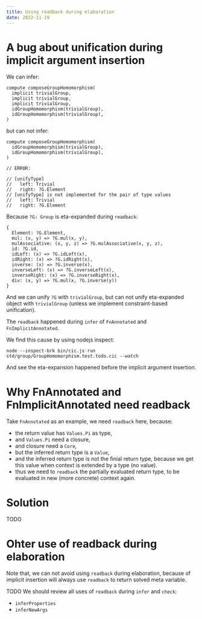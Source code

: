 ```yaml
---
title: Using readback during elaboration
date: 2022-11-19
---
```


# A bug about unification during implicit argument insertion

We can infer:

```cicada
compute composeGroupHomomorphism(
  implicit trivialGroup,
  implicit trivialGroup,
  implicit trivialGroup,
  idGroupHomomorphism(trivialGroup),
  idGroupHomomorphism(trivialGroup),
)
```

but can not infer:

```cicada
compute composeGroupHomomorphism(
  idGroupHomomorphism(trivialGroup),
  idGroupHomomorphism(trivialGroup),
)

// ERROR:

// [unifyType]
//   left: Trivial
//   right: ?G.Element
// [unifyType] is not implemented for the pair of type values
//   left: Trivial
//   right: ?G.Element
```

Because `?G: Group` is eta-expanded during `readback`:

```cicada
{
  Element: ?G.Element,
  mul: (x, y) => ?G.mul(x, y),
  mulAssociative: (x, y, z) => ?G.mulAssociative(x, y, z),
  id: ?G.id,
  idLeft: (x) => ?G.idLeft(x),
  idRight: (x) => ?G.idRight(x),
  inverse: (x) => ?G.inverse(x),
  inverseLeft: (x) => ?G.inverseLeft(x),
  inverseRight: (x) => ?G.inverseRight(x),
  div: (x, y) => ?G.mul(x, ?G.inverse(y))
}
```

And we can unify `?G` with `trivialGroup`,
but can not unify eta-expanded object with `trivialGroup`
(unless we implement constraint-based unification).

The `readback` happened during `infer` of `FnAnnotated` and `FnImplicitAnnotated`.

We find this cause by using nodejs inspect:

```
node --inspect-brk bin/cic.js run std/group/GroupHomomorphism.test.todo.cic --watch
```

And see the eta-expansion happened before the implicit argument insertion.

# Why FnAnnotated and FnImplicitAnnotated need readback

Take `FnAnnotated` as an example, we need `readback` here, because:

- the return value has `Values.Pi` as type,
- and `Values.Pi` need a closure,
- and closure need a `Core`,
- but the inferred return type is a `Value`,
- and the inferred return type is not the finial return type,
  because we get this value when context is extended by a type (no value).
- thus we need to `readback` the partially evaluated return type,
  to be evaluated in new (more concrete) context again.

# Solution

TODO

# Ohter use of readback during elaboration

Note that, we can not avoid using `readback` during elaboration,
because of implicit insertion will always use `readback`
to return solved meta variable.

TODO We should review all uses of `readback` during `infer` and `check`:

- `inferProperties`
- `inferNewArgs`
